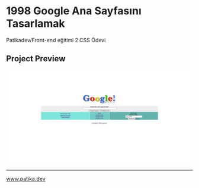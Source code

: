 # 1998 Google Ana Sayfasını Tasarlamak
Patikadev/Front-end eğitimi 2.CSS Ödevi

## Project Preview
![Google](images/projectpreview.jpg)

---
www.patika.dev
